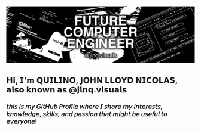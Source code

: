 
![Racoon](https://github.com/jlnqvisuals/jlnqvisuals/blob/main/jlnqBanner.png?raw=true)



## 𝗛𝗶, 𝗜'𝗺 𝗤𝗨𝗜𝗟𝗜𝗡𝗢, 𝗝𝗢𝗛𝗡 𝗟𝗟𝗢𝗬𝗗 𝗡𝗜𝗖𝗢𝗟𝗔𝗦, 𝗮𝗹𝘀𝗼 𝗸𝗻𝗼𝘄𝗻 𝗮𝘀 @𝗷𝗹𝗻𝗾.𝘃𝗶𝘀𝘂𝗮𝗹𝘀

### 𝘵𝘩𝘪𝘴 𝘪𝘴 𝘮𝘺 𝘎𝘪𝘵𝘏𝘶𝘣 𝘗𝘳𝘰𝘧𝘪𝘭𝘦 𝘸𝘩𝘦𝘳𝘦 𝘐 𝘴𝘩𝘢𝘳𝘦 𝘮𝘺 𝘪𝘯𝘵𝘦𝘳𝘦𝘴𝘵𝘴, 𝘬𝘯𝘰𝘸𝘭𝘦𝘥𝘨𝘦, 𝘴𝘬𝘪𝘭𝘭𝘴, 𝘢𝘯𝘥 𝘱𝘢𝘴𝘴𝘪𝘰𝘯 𝘵𝘩𝘢𝘵 𝘮𝘪𝘨𝘩𝘵 𝘣𝘦 𝘶𝘴𝘦𝘧𝘶𝘭 𝘵𝘰 𝘦𝘷𝘦𝘳𝘺𝘰𝘯𝘦!
